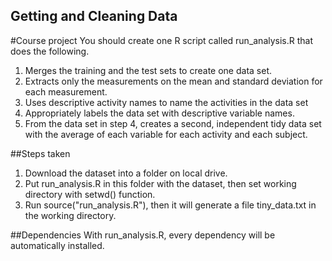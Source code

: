## Getting and Cleaning Data
#Course project
You should create one R script called run_analysis.R that does the following. 
1. Merges the training and the test sets to create one data set.
2. Extracts only the measurements on the mean and standard deviation for each measurement. 
3. Uses descriptive activity names to name the activities in the data set
4. Appropriately labels the data set with descriptive variable names. 
5. From the data set in step 4, creates a second, independent tidy data set with the average of each variable for each activity and each subject.

##Steps taken
1. Download the dataset into a folder on local drive.
2. Put run_analysis.R in this folder with the dataset, then set working directory with  setwd() function.
3. Run source("run_analysis.R"), then it will generate a file tiny_data.txt in the working directory.

##Dependencies
With run_analysis.R, every dependency will be automatically installed.

